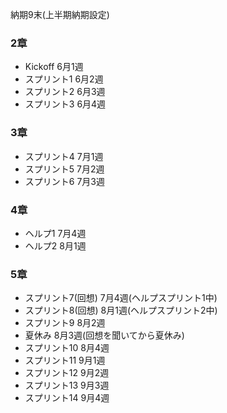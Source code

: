 納期9末(上半期納期設定)

### 2章
 * Kickoff  6月1週
 * スプリント1 6月2週
 * スプリント2 6月3週
 * スプリント3 6月4週

### 3章
 * スプリント4 7月1週
 * スプリント5 7月2週
 * スプリント6 7月3週

### 4章
 * ヘルプ1 7月4週
 * ヘルプ2 8月1週

### 5章
 * スプリント7(回想) 7月4週(ヘルプスプリント1中)
 * スプリント8(回想) 8月1週(ヘルプスプリント2中)
 * スプリント9 8月2週
 * 夏休み 8月3週(回想を聞いてから夏休み)
 * スプリント10 8月4週
 * スプリント11 9月1週
 * スプリント12 9月2週
 * スプリント13 9月3週
 * スプリント14 9月4週
